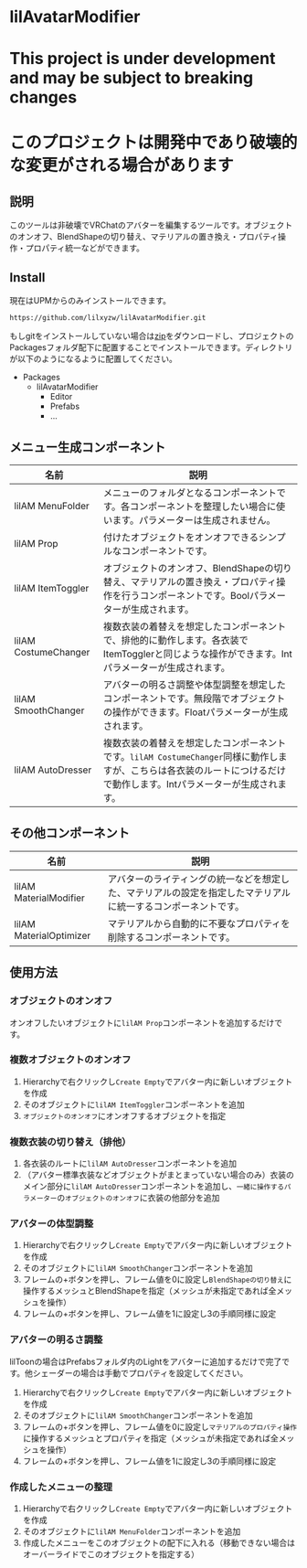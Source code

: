 lilAvatarModifier
====

# This project is under development and may be subject to breaking changes
# このプロジェクトは開発中であり破壊的な変更がされる場合があります

## 説明

このツールは非破壊でVRChatのアバターを編集するツールです。オブジェクトのオンオフ、BlendShapeの切り替え、マテリアルの置き換え・プロパティ操作・プロパティ統一などができます。

## Install

現在はUPMからのみインストールできます。

```
https://github.com/lilxyzw/lilAvatarModifier.git
```

もしgitをインストールしていない場合は[zip](https://github.com/lilxyzw/lilAvatarModifier/archive/refs/heads/main.zip)をダウンロードし、プロジェクトのPackagesフォルダ配下に配置することでインストールできます。ディレクトリが以下のようになるように配置してください。

- Packages
  - lilAvatarModifier
    - Editor
    - Prefabs
    - ...

## メニュー生成コンポーネント

|名前|説明|
|-|-|
|lilAM MenuFolder|メニューのフォルダとなるコンポーネントです。各コンポーネントを整理したい場合に使います。パラメーターは生成されません。|
|lilAM Prop|付けたオブジェクトをオンオフできるシンプルなコンポーネントです。|
|lilAM ItemToggler|オブジェクトのオンオフ、BlendShapeの切り替え、マテリアルの置き換え・プロパティ操作を行うコンポーネントです。Boolパラメーターが生成されます。|
|lilAM CostumeChanger|複数衣装の着替えを想定したコンポーネントで、排他的に動作します。各衣装でItemTogglerと同じような操作ができます。Intパラメーターが生成されます。|
|lilAM SmoothChanger|アバターの明るさ調整や体型調整を想定したコンポーネントです。無段階でオブジェクトの操作ができます。Floatパラメーターが生成されます。|
|lilAM AutoDresser|複数衣装の着替えを想定したコンポーネントです。`lilAM CostumeChanger`同様に動作しますが、こちらは各衣装のルートにつけるだけで動作します。Intパラメーターが生成されます。|

## その他コンポーネント

|名前|説明|
|-|-|
|lilAM MaterialModifier|アバターのライティングの統一などを想定した、マテリアルの設定を指定したマテリアルに統一するコンポーネントです。|
|lilAM MaterialOptimizer|マテリアルから自動的に不要なプロパティを削除するコンポーネントです。|

## 使用方法

### オブジェクトのオンオフ

オンオフしたいオブジェクトに`lilAM Prop`コンポーネントを追加するだけです。

### 複数オブジェクトのオンオフ

1. Hierarchyで右クリックし`Create Empty`でアバター内に新しいオブジェクトを作成
2. そのオブジェクトに`lilAM ItemToggler`コンポーネントを追加
3. `オブジェクトのオンオフ`にオンオフするオブジェクトを指定

### 複数衣装の切り替え（排他）

1. 各衣装のルートに`lilAM AutoDresser`コンポーネントを追加
2. （アバター標準衣装などオブジェクトがまとまっていない場合のみ）衣装のメイン部分に`lilAM AutoDresser`コンポーネントを追加し、`一緒に操作するパラメーター`の`オブジェクトのオンオフ`に衣装の他部分を追加

### アバターの体型調整

1. Hierarchyで右クリックし`Create Empty`でアバター内に新しいオブジェクトを作成
2. そのオブジェクトに`lilAM SmoothChanger`コンポーネントを追加
3. フレームの+ボタンを押し、フレーム値を0に設定し`BlendShapeの切り替え`に操作するメッシュとBlendShapeを指定（メッシュが未指定であれば全メッシュを操作）
4. フレームの+ボタンを押し、フレーム値を1に設定し3の手順同様に設定

### アバターの明るさ調整

lilToonの場合はPrefabsフォルダ内のLightをアバターに追加するだけで完了です。他シェーダーの場合は手動でプロパティを設定してください。

1. Hierarchyで右クリックし`Create Empty`でアバター内に新しいオブジェクトを作成
2. そのオブジェクトに`lilAM SmoothChanger`コンポーネントを追加
3. フレームの+ボタンを押し、フレーム値を0に設定し`マテリアルのプロパティ操作`に操作するメッシュとプロパティを指定（メッシュが未指定であれば全メッシュを操作）
4. フレームの+ボタンを押し、フレーム値を1に設定し3の手順同様に設定

### 作成したメニューの整理

1. Hierarchyで右クリックし`Create Empty`でアバター内に新しいオブジェクトを作成
2. そのオブジェクトに`lilAM MenuFolder`コンポーネントを追加
3. 作成したメニューをこのオブジェクトの配下に入れる（移動できない場合はオーバーライドでこのオブジェクトを指定する）

